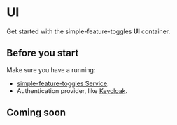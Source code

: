 # UI

Get started with the simple-feature-toggles **UI** container.

## Before you start

Make sure you have a running:
- [simple-feature-toggles Service](service).
- Authentication provider, like [Keycloak](https://www.keycloak.org/).

## Coming soon
